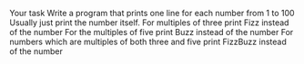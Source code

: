Your task
Write a program that prints one line for each number from 1 to 100
Usually just print the number itself.
For multiples of three print Fizz instead of the number
For the multiples of five print Buzz instead of the number
For numbers which are multiples of both three and five print FizzBuzz instead of the number
